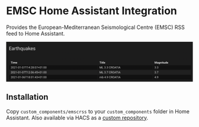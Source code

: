 # EMSC Home Assistant Integration

Provides the European-Mediterranean Seismological Centre (EMSC) RSS feed to Home Assistant.

<p align="center">
  <img align="center" alt="Lovelace earthquake table" src="docs/lovelace-table.png">
</p>

## Installation
Copy `custom_components/emscrss` to your `custom_components` folder in Home Assistant. Also available via HACS as a [custom repository](https://hacs.xyz/docs/faq/custom_repositories).